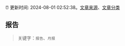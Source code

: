 :alarm_clock: 更新时间: 2024-08-01 02:52:38。[文章来源](/README.md)、[文章分类](/TAGS.md)

## 报告


> 关键字：`报告`、`月报`



